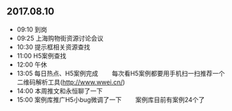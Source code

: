 ## 2017.08.10
* 09:10 到岗
* 09:25 上海购物街资源讨论会议
* 10:30 提示框相关资源查找
* 11:00 H5案例查找
* 12:00 午休
* 13:05 每日热点、H5案例完成
        每次看H5案例都要用手机扫一扫推荐一个二维码解析工具(http://www.wwei.cn/)
* 14:00 本周推文和永恒聊了一下
* 15:00 案例库推广H5小bug微调了一下
        案例库目前有案例24个了
